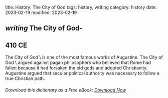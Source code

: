 title: History: The City of God
tags: history, writing
category: history
date: 2023-02-19
modified: 2023-02-19

## _writing_  The City of God-
  410 CE
-
  The City of God \ is one
of the most famous works of Augustine.    The City of God \ argued
against pagan philosophers who believed that Rome had fallen because
it had forsaken the old gods and adopted Christianity.  Augustine
argued that secular political authority was necessary to follow a true
Christian path.


###### Download *this* dictionary as a Free eBook: [Download Now]({static}static/SerfHistoryDictionary.pdf)

